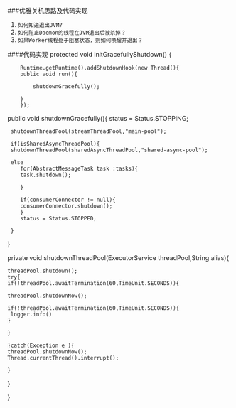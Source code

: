 ###优雅关机思路及代码实现
1. `如何知道退出JVM?`
2. `如何阻止Daemon的线程在JVM退出后被杀掉？`
3. `如果Worker线程处于阻塞状态，则如何唤醒并退出？`

####代码实现
 protected void initGracefullyShutdown() {
 
        Runtime.getRuntime().addShutdownHook(new Thread(){
        public void run(){
        
            shutdownGracefully();
        
        }
        });
 
 
 public void shutdownGracefully(){
     status = Status.STOPPING;
     
     shutdownThreadPool(streamThreadPool,"main-pool");
     
     if(isSharedAsyncThreadPool){
     shutdownThreadPool(sharedAsyncThreadPool,"shared-async-pool");
     
     else
        for(AbstractMessageTask task :tasks){
        task.shutdown();
        
        }
        
        if(consumerConnector != null){
        consumerConnector.shutdown();
        }
        status = Status.STOPPED;
     
     }
 
 }
 
 
 private void shutdownThreadPool(ExecutorService threadPool,String alias){
 
    threadPool.shutdown();
    try{
    if(!threadPool.awaitTermination(60,TimeUnit.SECONDS)){
    
    threadPool.shutdownNow();
    
    if(!threadPool.awaitTermination(60,TimeUnit.SECONDS)){
     logger.info()
    }
    
    }
    
    }catch(Exception e ){
    threadPool.shutdownNow();
    Thread.currentThread().interrupt();
    
    }
 
 
 }
 
 
 }
